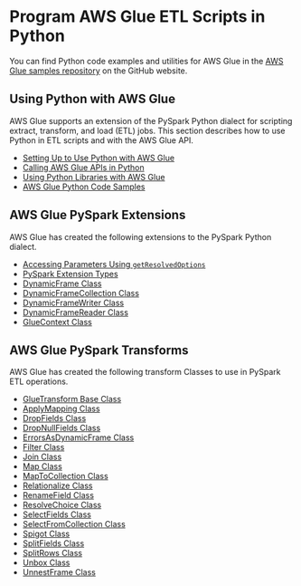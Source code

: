 # Program AWS Glue ETL Scripts in Python<a name="aws-glue-programming-python"></a>

You can find Python code examples and utilities for AWS Glue in the [AWS Glue samples repository](https://github.com/awslabs/aws-glue-samples) on the GitHub website\.

## Using Python with AWS Glue<a name="aws-glue-programming-python-using"></a>

AWS Glue supports an extension of the PySpark Python dialect for scripting extract, transform, and load \(ETL\) jobs\. This section describes how to use Python in ETL scripts and with the AWS Glue API\.
+ [Setting Up to Use Python with AWS Glue](aws-glue-programming-python-setup.md)
+ [Calling AWS Glue APIs in Python](aws-glue-programming-python-calling.md)
+ [Using Python Libraries with AWS Glue](aws-glue-programming-python-libraries.md)
+ [AWS Glue Python Code Samples](aws-glue-programming-python-samples.md)

## AWS Glue PySpark Extensions<a name="aws-glue-programming-python-extensions-list"></a>

AWS Glue has created the following extensions to the PySpark Python dialect\.
+ [Accessing Parameters Using `getResolvedOptions`](aws-glue-api-crawler-pyspark-extensions-get-resolved-options.md)
+ [PySpark Extension Types](aws-glue-api-crawler-pyspark-extensions-types.md)
+ [DynamicFrame Class](aws-glue-api-crawler-pyspark-extensions-dynamic-frame.md)
+ [DynamicFrameCollection Class](aws-glue-api-crawler-pyspark-extensions-dynamic-frame-collection.md)
+ [DynamicFrameWriter Class](aws-glue-api-crawler-pyspark-extensions-dynamic-frame-writer.md)
+ [DynamicFrameReader Class](aws-glue-api-crawler-pyspark-extensions-dynamic-frame-reader.md)
+ [GlueContext Class](aws-glue-api-crawler-pyspark-extensions-glue-context.md)

## AWS Glue PySpark Transforms<a name="aws-glue-programming-python-transforms-list"></a>

AWS Glue has created the following transform Classes to use in PySpark ETL operations\.
+ [GlueTransform Base Class](aws-glue-api-crawler-pyspark-transforms-GlueTransform.md)
+ [ApplyMapping Class](aws-glue-api-crawler-pyspark-transforms-ApplyMapping.md)
+ [DropFields Class](aws-glue-api-crawler-pyspark-transforms-DropFields.md)
+ [DropNullFields Class](aws-glue-api-crawler-pyspark-transforms-DropNullFields.md)
+ [ErrorsAsDynamicFrame Class](aws-glue-api-crawler-pyspark-transforms-ErrorsAsDynamicFrame.md)
+ [Filter Class](aws-glue-api-crawler-pyspark-transforms-filter.md)
+ [Join Class](aws-glue-api-crawler-pyspark-transforms-join.md)
+ [Map Class](aws-glue-api-crawler-pyspark-transforms-map.md)
+ [MapToCollection Class](aws-glue-api-crawler-pyspark-transforms-MapToCollection.md)
+ [Relationalize Class](aws-glue-api-crawler-pyspark-transforms-Relationalize.md)
+ [RenameField Class](aws-glue-api-crawler-pyspark-transforms-RenameField.md)
+ [ResolveChoice Class](aws-glue-api-crawler-pyspark-transforms-ResolveChoice.md)
+ [SelectFields Class](aws-glue-api-crawler-pyspark-transforms-SelectFields.md)
+ [SelectFromCollection Class](aws-glue-api-crawler-pyspark-transforms-SelectFromCollection.md)
+ [Spigot Class](aws-glue-api-crawler-pyspark-transforms-spigot.md)
+ [SplitFields Class](aws-glue-api-crawler-pyspark-transforms-SplitFields.md)
+ [SplitRows Class](aws-glue-api-crawler-pyspark-transforms-SplitRows.md)
+ [Unbox Class](aws-glue-api-crawler-pyspark-transforms-Unbox.md)
+ [UnnestFrame Class](aws-glue-api-crawler-pyspark-transforms-UnnestFrame.md)